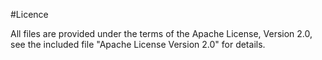 #Licence

All files are provided under the terms of the Apache License, Version 2.0, see the included file "Apache License Version 2.0" for details.
